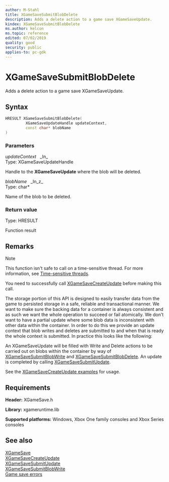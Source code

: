 ```yaml
---
author: M-Stahl
title: XGameSaveSubmitBlobDelete
description: Adds a delete action to a game save XGameSaveUpdate.
kindex: XGameSaveSubmitBlobDelete
ms.author: kelcon
ms.topic: reference
edited: 07/02/2019
quality: good
security: public
applies-to: pc-gdk
---
```


# XGameSaveSubmitBlobDelete  

Adds a delete action to a game save XGameSaveUpdate. 

## Syntax  
  
```cpp
HRESULT XGameSaveSubmitBlobDelete(  
         XGameSaveUpdateHandle updateContext,  
         const char* blobName  
)  
```  
  
### Parameters  
  
*updateContext* &nbsp;&nbsp;\_In\_  
Type: XGameSaveUpdateHandle  

  
Handle to the **XGameSaveUpdate** where the blob will be deleted.  


*blobName* &nbsp;&nbsp;\_In\_z\_  
Type: char*  

  
Name of the blob to be deleted.  


  
### Return value
Type: HRESULT
  
Function result  
  
## Remarks  
  > [!NOTE]
> This function isn't safe to call on a time-sensitive thread. For more information, see [Time-sensitive threads](../../../../system/overviews/time-sensitive-threads.md).  
  
You need to successfully call [XGameSaveCreateUpdate](xgamesavecreateupdate.md) before making this call.

The storage portion of this API is designed to easily transfer data from the game to persisted storage in a safe, reliable and transactional manner. We want to make sure the backing data for a container is always consistent and as such we want the whole operation to succeed or fail atomically. We don't want to have a partial update where some blob data is inconsistent with other data within the container. In order to do this we provide an update context that blob writes and deletes are submitted to and when that is ready the whole context is submitted. In practice this looks like the following:
 
An XGameSaveUpdate will be filled with Write and Delete actions to be carried out on blobs within the container by way of [XGameSaveSubmitBlobWrite](xgamesavesubmitblobwrite.md) and [XGameSaveSubmitBlobDelete](xgamesavesubmitblobdelete.md). An update is completed by calling [XGameSaveSubmitUpdate](xgamesavesubmitupdate.md).
  
See the [XGameSaveCreateUpdate examples](xgamesavecreateupdate.md#example) for usage.

## Requirements  
  
**Header:** XGameSave.h
  
**Library:** xgameruntime.lib  
  
**Supported platforms:** Windows, Xbox One family consoles and Xbox Series consoles  
  
## See also  
[XGameSave](../xgamesave_members.md)  
[XGameSaveCreateUpdate](xgamesavecreateupdate.md)  
[XGameSaveSubmitUpdate](xgamesavesubmitupdate.md)  
[XGameSaveSubmitBlobWrite](xgamesavesubmitblobwrite.md)  
[Game save errors](../../../../system/overviews/game-save/game-saves-errors.md)